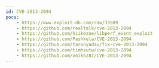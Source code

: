 ```yaml
---
id: CVE-2013-2094
pocs:
    - https://www.exploit-db.com/raw/33589
    - https://github.com/realtalk/cve-2013-2094
    - https://github.com/hiikezoe/libperf_event_exploit
    - https://github.com/Pashkela/CVE-2013-2094
    - https://github.com/tarunyadav/fix-cve-2013-2094
    - https://github.com/timhsutw/cve-2013-2094
    - https://github.com/vnik5287/CVE-2013-2094
---
```

